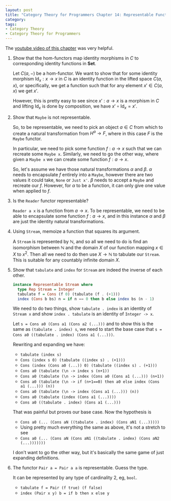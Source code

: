 ```yaml
---
layout: post
title: "Category Theory for Programmers Chapter 14: Representable Functors"
category:
tags:
- Category Theory
- Category Theory for Programmers
---
```


The [youtube video of this chapter][1] was very helpful.

  [1]: https://www.youtube.com/watch?v=KaBz45nZEZw

1. Show that the hom-functors map identity morphisms in $C$ to
   corresponding identity functions in **Set**.
   
   Let $C(a,-)$ be a hom-functor. We want to show that for some
   identity morphism $\mathrm{Id}_x : x \to x$ in $C$ is an 
   identity function in the lifted space $C(a,x)$, or specifically, we
   get a function such that for any element $x' \in C(a,x)$ we get $x'$.
   
   However, this is pretty easy to see since $x':a \to x$ is a morphism in
   $C$ and lifting $\mathrm{Id}_x$ is done by composition, we have
   $x' \circ \mathrm{Id}_x = x'$.
   
2. Show that `Maybe` is not representable.

   So, to be representable, we need to pick an object $a \in C$ from which
   to create a natural transformation from $H^a \to F$, where in this case $F$
   is the `Maybe` functor.
   
   In particular, we need to pick some function $f:a \to x$ such that we can
   recreate some `Maybe x`. Similarly, we need to go the other way, where
   given a `Maybe x` we can create some function $f:a \to x$.
   
   So, let's assume we have those natural transformations $\alpha$ and $\beta$.
   $\alpha$ needs to encapsulate $f$ entirely into a `Maybe`, however there
   are two values it could take, `None` or `Just x'`. $\beta$ needs to accept
   a `Maybe` and recreate our $f$. However, for $\alpha$ to be a function, 
   it can only give one value when applied to $f$. 
   
3. Is the `Reader` functor representable?

   `Reader a x` is a function from $a \to x$. To be representable, we need
   to be able to encapsulate some function $f:a \to x$, and in this instance
   $\alpha$ and $\beta$ are just the identity natural transformations.
   
4. Using `Stream`, memoize a function that squares its argument.

   A `Stream` is represented by $\mathbb{N}$, and so all we need to do
   is find an isomorphism between $\mathbb{N}$ and the domain $X$ of our
   function mapping $x \in X$ to $x^2$. Then all we need to do then
   use $X \to \mathbb{N}$ to tabulate our `Stream`. This is suitable for any
   countably infinite domain $X$.
   
5. Show that `tabulate` and `index` for `Stream` are indeed the inverse of
   each other.
   
   ```haskell
   instance Representable Stream where
     type Rep Stream = Integer
     tabulate f = Cons (f 0) (tabulate (f . (+1)))
     index (Cons b bs) n = if n == 0 then b else index bs (n - 1)
   ```
   
   We need to do two things, show `tabulate . index` is an identity of
   `Stream x` and show `index . tabulate` is an identity of `Integer -> x`.
   
   Let `s = Cons a0 (Cons a1 (Cons a2 (...)))` and to show this is the same as
   `(tabulate . index) s`, we need to start the base case that
   `s = Cons a0 ((tabulate . index) (Cons a1 (...)))`.
   
   Rewriting and expanding we have:
   - `tabulate (index s)`
   - `Cons (index s 0) (tabulate ((index s) . (+1)))`
   - `Cons (index (Cons a0 (...)) 0) (tabulate ((index s) . (+1)))`
   - `Cons a0 (tabulate (\n -> index s (n+1))`
   - `Cons a0 (tabulate (\n -> index (Cons a0 (Cons a1 (...))) (n+1))`
   - `Cons a0 (tabulate (\n -> if (n+1==0) then a0 else index (Cons a1 (...))) (n))`
   - `Cons a0 (tabulate (\n -> index (Cons a1 (...))) (n))`
   - `Cons a0 (tabulate (index (Cons a1 (...))))`
   - `Cons a0 ((tabulate . index) (Cons a1 (...)))`
   
   That was painful but proves our base case. Now the hypothesis is
   - `Cons a0 (... (Cons aN ((tabulate . index) (Cons aN1 (...)))))`
   - Using pretty much everything the same as above, it's not a stretch to see
   - `Cons a0 (... (Cons aN (Cons aN1 ((tabulate . index) (Cons aN2 (...)))))))`
   
   I don't want to go the other way, but it's basically the same game of just expanding definitions.
   
6. The functor `Pair a = Pair a a` is representable. Guess the type.

   It can be represented by any type of cardinality 2, eg, `bool`.
   - `tabulate f = Pair (f true) (f false)`
   - `index (Pair x y) b = if b then x else y`
   
